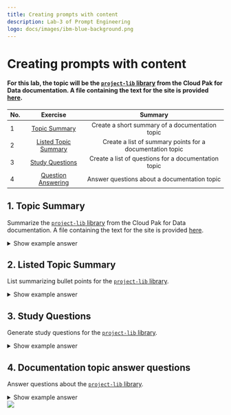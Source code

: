 ```yaml
---
title: Creating prompts with content
description: Lab-3 of Prompt Engineering
logo: docs/images/ibm-blue-background.png
---
```


# Creating prompts with content

#### For this lab, the topic will be the [`project-lib` library](https://dataplatform.cloud.ibm.com/docs/content/wsj/analyze-data/project-lib-python.html) from the Cloud Pak for Data documentation. A file containing the text for the site is provided [here]((/data/project-lib-for-python.txt)).

| No. |                Exercise                 |                         Summary                          |
|-----|:---------------------------------------:|:--------------------------------------------------------:|
| 1   |            [Topic Summary]()            |     Create a short summary of a documentation topic      |
| 2   |   [Listed Topic Summary](#2-rewrite)    | Create a list of summary points for a documentation topic |
| 3   |     [Study Questions](#3-summarize)     |   Create a list of questions for a documentation topic   |
| 4   | [Question Answering](#4-summary-points) |       Answer questions about a documentation topic       |


## 1. Topic Summary

Summarize the [`project-lib` library](https://dataplatform.cloud.ibm.com/docs/content/wsj/analyze-data/project-lib-python.html) from the Cloud Pak for Data documentation. A file containing the text for the site is provided [here](/data/project-lib-for-python.txt).

<details>
<summary> Show example answer </summary>
<img src="../images/week-3-answer-01-summarize.png" alt="Answer" />
</details>


## 2. Listed Topic Summary

List summarizing bullet points for the [`project-lib` library](https://dataplatform.cloud.ibm.com/docs/content/wsj/analyze-data/project-lib-python.html).

<details>
<summary> Show example answer </summary>
<img src="../images/week-3-answer-02-summary-points.png" alt="Answer" />
</details>

## 3. Study Questions

Generate study questions for the [`project-lib` library](https://dataplatform.cloud.ibm.com/docs/content/wsj/analyze-data/project-lib-python.html).

<details>
<summary> Show example answer </summary>
<img src="../images/week-3-answer-03-study-questions.png" alt="Answer" />
</details>

## 4. Documentation topic answer questions

Answer questions about the [`project-lib` library](https://dataplatform.cloud.ibm.com/docs/content/wsj/analyze-data/project-lib-python.html).

<details>
<summary> Show example answer </summary>
<img src="../images/week-3-answer-04-answer-questions.png" alt="Answer" />
</details>



<img src="https://count.asgharlabs.io/count?p=/lab3_promptlab_page">

